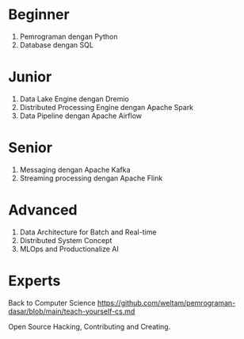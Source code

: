 # Beginner

1. Pemrograman dengan Python
2. Database dengan SQL

# Junior

1. Data Lake Engine dengan Dremio
2. Distributed Processing Engine dengan Apache Spark
2. Data Pipeline dengan Apache Airflow

# Senior

1. Messaging dengan Apache Kafka
2. Streaming processing dengan Apache Flink

# Advanced

1. Data Architecture for Batch and Real-time
2. Distributed System Concept
3. MLOps and Productionalize AI

# Experts

Back to Computer Science 
https://github.com/weltam/pemrograman-dasar/blob/main/teach-yourself-cs.md

Open Source Hacking, Contributing and Creating. 
